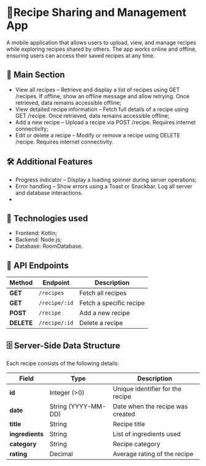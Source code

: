 # 📱Recipe Sharing and Management App
A mobile application that allows users to upload, view, and manage recipes while exploring recipes shared by others. The app works online and offline, ensuring users can access their saved recipes at any time.

## 📌 Main Section
- View all recipes – Retrieve and display a list of recipes using GET /recipes. If offline, show an offline message and allow retrying. Once retrieved, data remains accessible offline;
- View detailed recipe information – Fetch full details of a recipe using GET /recipe. Once retrieved, data remains accessible offline;
- Add a new recipe – Upload a recipe via POST /recipe. Requires internet connectivity; 
- Edit or delete a recipe – Modify or remove a recipe using DELETE /recipe. Requires internet connectivity.

## 🛠️ Additional Features
- Progress indicator – Display a loading spinner during server operations;
- Error handling – Show errors using a Toast or Snackbar. Log all server and database interactions.
- 
## 🤖 Technologies used
- Frontend: Kotlin;
- Backend: Node.js;
- Database: RoomDatabase.

## 📜 API Endpoints
| Method  | Endpoint      | Description             |
|---------|-------------|-------------------------|
| **GET**  | `/recipes`   | Fetch all recipes       |
| **GET**  | `/recipe/:id` | Fetch a specific recipe |
| **POST** | `/recipe`    | Add a new recipe        |
| **DELETE** | `/recipe/:id` | Delete a recipe        |


## 🗄️ Server-Side Data Structure
Each recipe consists of the following details:

| Field           | Type                | Description                      |
|-----------------|---------------------|----------------------------------|
| **id**          | Integer (>0)        | Unique identifier for the recipe |
| **date**        | String (YYYY-MM-DD) | Date when the recipe was created |
| **title**       | String              | Recipe title                     |
| **ingredients** | String              | List of ingredients used         |
| **category**    | String              | Recipe category                  |
| **rating**      | Decimal             | Average rating of the recipe     |


